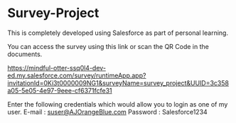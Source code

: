 # Survey-Project

This is completely developed using Salesforce as part of personal learning.



You can access the survey using this link or scan the QR Code in the documents.

https://mindful-otter-ssq0l4-dev-ed.my.salesforce.com/survey/runtimeApp.app?invitationId=0Ki3t0000009NG1&surveyName=survey_project&UUID=3c358a05-5e05-4e97-9eee-cf6371fcfe31



Enter the following credentials which would allow you to login as one of my user.
E-mail : suser@AJOrangeBlue.com
Password : Salesforce1234
